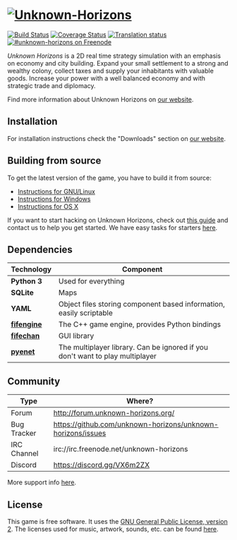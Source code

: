 [![Unknown-Horizons](/content/gfx/uh.png)](http://unknown-horizons.org/)
============================================================

[![Build Status](https://travis-ci.org/unknown-horizons/unknown-horizons.svg?branch=master)](https://travis-ci.org/unknown-horizons/unknown-horizons)
[![Coverage Status](https://coveralls.io/repos/github/unknown-horizons/unknown-horizons/badge.svg?branch=master)](https://coveralls.io/github/unknown-horizons/unknown-horizons?branch=master)
[![Translation status](https://hosted.weblate.org/widgets/uh/-/shields-badge.svg)](https://hosted.weblate.org/engage/uh/?utm_source=widget)
[![#unknown-horizons on Freenode](https://img.shields.io/badge/freenode-%23unknown--horizons-green.svg)](https://webchat.freenode.net/?channels=unknown-horizons)

_Unknown Horizons_ is a 2D real time strategy simulation with an
emphasis on economy and city building. Expand your small
settlement to a strong and wealthy colony, collect taxes and
supply your inhabitants with valuable goods. Increase your
power with a well balanced economy and with strategic trade
and diplomacy.

Find more information about Unknown Horizons on [our website](http://unknown-horizons.org/).


## Installation

For installation instructions check the "Downloads" section on
[our website](http://unknown-horizons.org/downloads/).

## Building from source

To get the latest version of the game, you have to build it from source:

 * [Instructions for GNU/Linux](https://github.com/unknown-horizons/unknown-horizons/wiki/Linux)
 * [Instructions for Windows](https://github.com/unknown-horizons/unknown-horizons/wiki/Windows)
 * [Instructions for OS X](https://github.com/unknown-horizons/unknown-horizons/wiki/MacOS)

If you want to start hacking on Unknown Horizons, check out [this guide](https://github.com/unknown-horizons/unknown-horizons/wiki/Getting-started) and contact us to help you get started. We have easy tasks for starters [here](https://github.com/unknown-horizons/unknown-horizons/issues?q=is%3Aopen+is%3Aissue+label%3AD-starter).


## Dependencies


Technology     | Component
---------------|----------
**Python 3**   | Used for everything
**SQLite**     | Maps
**YAML**       | Object files storing component based information, easily scriptable
**[fifengine](https://github.com/fifengine/fifengine)**  | The C++ game engine, provides Python bindings
**[fifechan](https://github.com/fifengine/fifechan)**   | GUI library
**[pyenet](https://github.com/aresch/pyenet)** | The multiplayer library. Can be ignored if you don't want to play multiplayer

## Community

Type         | Where?
-------------|-----------------------------------------------------------------------
Forum        | http://forum.unknown-horizons.org/
Bug Tracker  | https://github.com/unknown-horizons/unknown-horizons/issues
IRC Channel  | irc://irc.freenode.net/unknown-horizons
Discord      | https://discord.gg/VX6m2ZX

More support info [here](https://github.com/unknown-horizons/unknown-horizons/wiki/Support-Infos).

## License

This game is free software. It uses the [GNU General Public License, version 2](https://github.com/unknown-horizons/unknown-horizons/blob/master/doc/licenses/GPL). The licenses used for music, artwork, sounds, etc. can be found [here](https://github.com/unknown-horizons/unknown-horizons/tree/master/doc).
